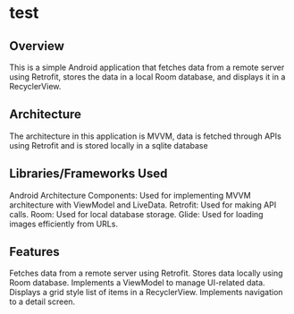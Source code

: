 # test
## Overview

This is a simple Android application that fetches data from a remote server using Retrofit, stores the data in a local Room database, and displays it in a RecyclerView.

## Architecture

The architecture in this application is MVVM, data is fetched through APIs using Retrofit and is stored locally in a sqlite database

## Libraries/Frameworks Used

Android Architecture Components: Used for implementing MVVM architecture with ViewModel and LiveData.
Retrofit: Used for making API calls.
Room: Used for local database storage.
Glide: Used for loading images efficiently from URLs.
## Features

Fetches data from a remote server using Retrofit.
Stores data locally using Room database.
Implements a ViewModel to manage UI-related data.
Displays a grid style list of items in a RecyclerView.
Implements navigation to a detail screen.